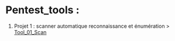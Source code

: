 # Pentest_tools :
1. Projet 1 : scanner automatique reconnaissance et énumération > [Tool_01_Scan](https://github.com/deeprecon89/Pentest_tools/blob/ad64706b439997b4b41b5392cf77595447b40430/Tool_01_Scan)

   
